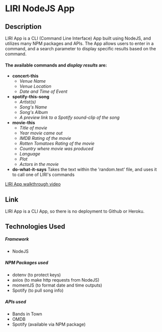 # LIRI NodeJS App

## Description 

LIRI App is a CLI (Command Line Interface) App built using NodeJS, and utilizes many NPM packages and APIs. The App allows users to enter in a command, and a search parameter to display specific results based on the command.

#### The available **commands** and *display results* are:
- **concert-this**
    - *Venue Name*
    - *Venue Location*
    - *Date and Time of Event*
- **spotify-this-song**
    - *Artist(s)*
    - *Song's Name*
    - *Song's Album*
    - *A preview link to a Spotify sound-clip of the song*
- **movie-this**
    - *Title of movie*
    - *Year movie came out*
    - *IMDB Rating of the movie*
    - *Rotten Tomatoes Rating of the movie*
    - *Country where movie was produced*
    - *Language*
    - *Plot*
    - *Actors in the movie*
- **do-what-it-says**
    Takes the text within the 'random.text' file, and uses it to call one of LIRI's commands

[LIRI App walkthrough video](https://drive.google.com/open?id=1N44S0YhWbEW4ttGsdHA3-cIZZ32wtwQT)

## Link
 LIRI App is a CLI App, so there is no deployment to Github or Heroku.

## Technologies Used

##### Framework
  - NodeJS

##### NPM Packages used
  - dotenv (to protect keys)
  - axios (to make http requests from NodeJS)
  - momentJS (to format date and time outputs)
  - Spotify (to pull song info)

##### APIs used
  - Bands in Town
  - OMDB
  - Spotify (available via NPM package)

